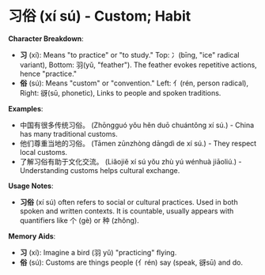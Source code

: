 # **习俗 (xí sú) - Custom; Habit**

**Character Breakdown**:  
- **习** (xí): Means "to practice" or "to study." Top: 冫(bīng, "ice" radical variant), Bottom: 羽(yǔ, "feather"). The feather evokes repetitive actions, hence "practice."  
- **俗** (sú): Means "custom" or "convention." Left: 亻(rén, person radical), Right: 谺(sū, phonetic), Links to people and spoken traditions.

**Examples**:  
- 中国有很多传统习俗。 (Zhōngguó yǒu hěn duō chuántǒng xí sú.) - China has many traditional customs.  
- 他们尊重当地的习俗。 (Tāmen zūnzhòng dāngdì de xí sú.) - They respect local customs.  
- 了解习俗有助于文化交流。 (Liǎojiě xí sú yǒu zhù yú wénhuà jiāoliú.) - Understanding customs helps cultural exchange.

**Usage Notes**:  
- **习俗** (xí sú) often refers to social or cultural practices. Used in both spoken and written contexts. It is countable, usually appears with quantifiers like 个 (gè) or 种 (zhǒng).

**Memory Aids**:  
- **习** (xí): Imagine a bird (羽 yǔ) "practicing" flying.  
- **俗** (sú): Customs are things people (亻rén) say (speak, 谺sū) and do.